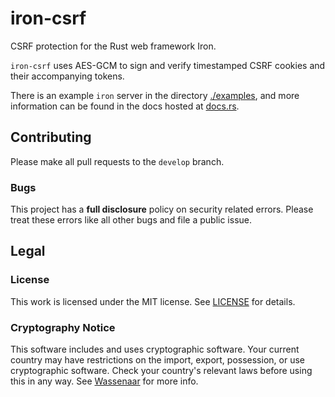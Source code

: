 # iron-csrf

CSRF protection for the Rust web framework Iron.

`iron-csrf` uses AES-GCM to sign and verify timestamped CSRF cookies and their
accompanying tokens.

There is an example `iron` server in the directory [./examples](./examples), and more
information can be found in the docs hosted at [docs.rs](https://docs.rs/iron-csrf/).

## Contributing

Please make all pull requests to the `develop` branch.

### Bugs

This project has a **full disclosure** policy on security related errors. Please
treat these errors like all other bugs and file a public issue.

## Legal

### License

This work is licensed under the MIT license. See [LICENSE](./LICENSE) for details.

### Cryptography Notice

This software includes and uses cryptographic software. Your current country may have
restrictions on the import, export, possession, or use cryptographic software. Check
your country's relevant laws before using this in any way. See
[Wassenaar](http://www.wassenaar.org/) for more info.
